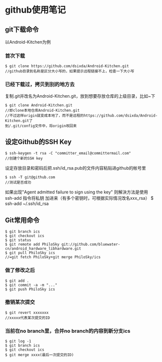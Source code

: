 github使用笔记
=============


git下载命令
----------
以Android-Kitchen为例

### 首次下载
	$ git clone https://github.com/dsixda/Android-Kitchen.git
	//github目录到名称是区分大小写的，如果提示远程链接不上，检查一下大小写

### 已经下载过，拷贝到别的地方去
复制.git并改名为Android-Kitchen.git，放到想要存放仓库的上级目录，比如~下
	
	$ git clone Android-Kitchen.git
	//即clone本地仓库Android-Kitchen.git
	//不过这样origin就变成本地了，而不是远程的https://github.com/dsixda/Android-Kitchen.git了
	到/.git/config文件中，将origin改回来


设定Github的SSH Key
------------------
	$ ssh-keygen -t rsa -C "committer_email@committermail.com"  
	//创建个新的SSH key

设定存放目录和密码后把.ssh/id_rsa.pub的文件内容粘贴进github的帐号里

	$ ssh -T git@github.com 
	//测试是否成功  

如果出现"Agent admitted failure to sign using the key"
则解決方法是使用 ssh-add 指令将私钥 加进来（有多个密钥时，可根据实际情况改名xxx_rsa）
	$ ssh-add   ~/.ssh/id_rsa

Git常用命令
----------
	$ git branch ics
	$ git checkout ics
	$ git status
	$ git remote add PhiloSky git://github.com/bluewater-cn/android_hardware_libhardware.git
	$ git pull PhiloSky ics
	//=git fetch PhiloSky+git merge PhiloSky/ics
### 做了修改之后
	$ git add .
	$ git commit -a -m "..."
	$ git push PhiloSky ics
### 撤销某次提交
	$ git revert xxxxxxx
	//xxxxx代表某次提交的ID

### 当前在no branch里，合并no branch的内容到新分支ics
	$ git log -1
	$ git branch ics
	$ git checkout ics
	$ git merge xxxx(最后一次提交的ID)